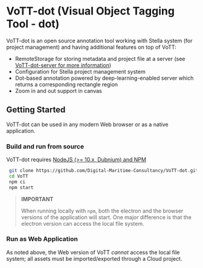 # VoTT-dot (Visual Object Tagging Tool - dot)

VoTT-dot is an open source annotation tool working with Stella system (for project management) and having additional features on top of VoTT:

* RemoteStorage for storing metadata and project file at a server (see [VoTT-dot-server for more information](https://github.com/Digital-Maritime-Consultancy/VoTT-dot-server))
* Configuration for Stella project management system
* Dot-based annotation powered by deep-learning-enabled server which returns a corresponding rectangle region
* Zoom in and out support in canvas

## Getting Started

VoTT-dot can be used in any modern Web browser or as a native application.

### Build and run from source

VoTT-dot requires [NodeJS (>= 10.x, Dubnium) and NPM](https://github.com/nodejs/Release)

   ```bash
    git clone https://github.com/Digital-Maritime-Consultancy/VoTT-dot.git
    cd VoTT
    npm ci
    npm start
   ```
   > **IMPORTANT**
   >
   > When running locally with `npm`, both the electron and the browser versions of the application will start. One major difference is that the electron version can access the local file system.

### Run as Web Application

As noted above, the Web version of VoTT *cannot* access the local file system; all assets must be imported/exported through a Cloud project.
